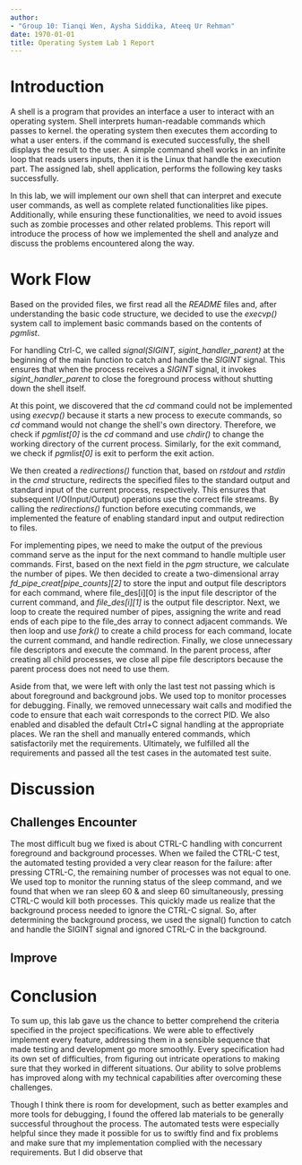 ```yaml
---
author:
- "Group 10: Tianqi Wen, Aysha Siddika, Ateeq Ur Rehman"
date: 1970-01-01
title: Operating System Lab 1 Report
---
```


# Introduction

A shell is a program that provides an interface a user to interact with
an operating system. Shell interprets human-readable commands which
passes to kernel. the operating system then executes them according to
what a user enters. if the command is executed successfully, the shell
displays the result to the user. A simple command shell works in an
infinite loop that reads users inputs, then it is the Linux that handle
the execution part. The assigned lab, shell application, performs the
following key tasks successfully.

In this lab, we will implement our own shell that can interpret and
execute user commands, as well as complete related functionalities like
pipes. Additionally, while ensuring these functionalities, we need to
avoid issues such as zombie processes and other related problems. This
report will introduce the process of how we implemented the shell and
analyze and discuss the problems encountered along the way.

# Work Flow

Based on the provided files, we first read all the *README* files and,
after understanding the basic code structure, we decided to use the
*execvp()* system call to implement basic commands based on the contents
of *pgmlist*.

For handling Ctrl-C, we called *signal(SIGINT, sigint_handler_parent)*
at the beginning of the main function to catch and handle the *SIGINT*
signal. This ensures that when the process receives a *SIGINT* signal,
it invokes *sigint_handler_parent* to close the foreground process
without shutting down the shell itself.

At this point, we discovered that the *cd* command could not be
implemented using *execvp()* because it starts a new process to execute
commands, so *cd* command would not change the shell's own directory.
Therefore, we check if *pgmlist\[0\]* is the *cd* command and use
*chdir()* to change the working directory of the current process.
Similarly, for the exit command, we check if *pgmlist\[0\]* is exit to
perform the exit action.

We then created a *redirections()* function that, based on *rstdout* and
*rstdin* in the *cmd* structure, redirects the specified files to the
standard output and standard input of the current process, respectively.
This ensures that subsequent I/O(Input/Output) operations use the
correct file streams. By calling the *redirections()* function before
executing commands, we implemented the feature of enabling standard
input and output redirection to files.

For implementing pipes, we need to make the output of the previous
command serve as the input for the next command to handle multiple user
commands. First, based on the next field in the *pgm* structure, we
calculate the number of pipes. We then decided to create a
two-dimensional array *fd_pipe_creat\[pipe_counts\]\[2\]* to store the
input and output file descriptors for each command, where
file_des\[i\]\[0\] is the input file descriptor of the current command,
and *file_des\[i\]\[1\]* is the output file descriptor. Next, we loop to
create the required number of pipes, assigning the write and read ends
of each pipe to the file_des array to connect adjacent commands. We then
loop and use *fork()* to create a child process for each command, locate
the current command, and handle redirection. Finally, we close
unnecessary file descriptors and execute the command. In the parent
process, after creating all child processes, we close all pipe file
descriptors because the parent process does not need to use them.

Aside from that, we were left with only the last test not passing which
is about foreground and background jobs. We used top to monitor
processes for debugging. Finally, we removed unnecessary wait calls and
modified the code to ensure that each wait corresponds to the correct
PID. We also enabled and disabled the default Ctrl+C signal handling at
the appropriate places. We ran the shell and manually entered commands,
which satisfactorily met the requirements. Ultimately, we fulfilled all
the requirements and passed all the test cases in the automated test
suite.

# Discussion

## Challenges Encounter

The most difficult bug we fixed is about CTRL-C handling with concurrent
foreground and background processes. When we failed the CTRL-C test, the
automated testing provided a very clear reason for the failure: after
pressing CTRL-C, the remaining number of processes was not equal to one.
We used top to monitor the running status of the sleep command, and we
found that when we ran sleep 60 & and sleep 60 simultaneously, pressing
CTRL-C would kill both processes. This quickly made us realize that the
background process needed to ignore the CTRL-C signal. So, after
determining the background process, we used the signal() function to
catch and handle the SIGINT signal and ignored CTRL-C in the background.

## Improve

# Conclusion

To sum up, this lab gave us the chance to better comprehend the criteria
specified in the project specifications. We were able to effectively
implement every feature, addressing them in a sensible sequence that
made testing and development go more smoothly. Every specification had
its own set of difficulties, from figuring out intricate operations to
making sure that they worked in different situations. Our ability to
solve problems has improved along with my technical capabilities after
overcoming these challenges.

Though I think there is room for development, such as better examples
and more tools for debugging, I found the offered lab materials to be
generally successful throughout the process. The automated tests were
especially helpful since they made it possible for us to swiftly find
and fix problems and make sure that my implementation complied with the
necessary requirements. But I did observe that
